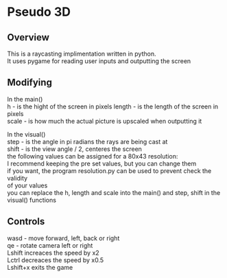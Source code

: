 # Pseudo 3D
## Overview
This is a raycasting implimentation written in python.  
It uses pygame for reading user inputs and outputting the screen
## Modifying
In the main()  
h - is the hight of the screen in pixels
length - is the length of the screen in pixels  
scale - is how much the actual picture is upscaled when outputting it  
  
In the visual()  
step - is the angle in pi radians the rays are being cast at  
shift - is the view angle / 2, centeres the screen  
the following values can be assigned for a 80x43 resolution:  
I recommend keeping the pre set values, but you can change them  
if you want, the program resolution.py can be used to prevent check the validity  
of your values  
you can replace the h, length and scale into the main()
and step, shift in the visual() functions

## Controls
wasd - move forward, left, back or right  
qe - rotate camera left or right  
Lshift increaces the speed by x2  
Lctrl decreaces the speed by x0.5  
Lshift+x exits the game
